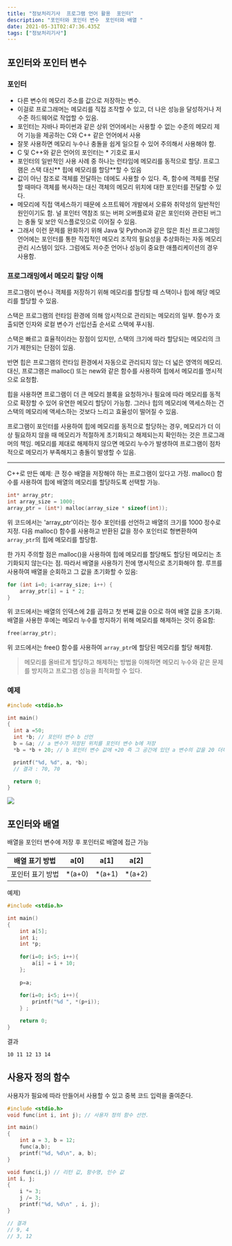 ```yaml
---
title: "정보처리기사  프로그램 언어 활용  포인터"
description: "포인터와 포인터 변수  포인터와 배열 "
date: 2021-05-31T02:47:36.435Z
tags: ["정보처리기사"]
---
```

## 포인터와 포인터 변수
### 포인터 
- 다른 변수의 메모리 주소를 값으로 저장하는 변수.
- 이걸로 프로그래머는 메모리를 직접 조작할 수 있고, 더 나은 성능을 달성하거나 저수준 하드웨어로 작업할 수 있음.
- 포인터는 자바나 파이썬과 같은 상위 언어에서는 사용할 수 없는 수준의 메모리 제어 기능을 제공하는 C와 C++ 같은 언어에서 사용
- 잘못 사용하면 메모리 누수나 충돌을 쉽게 일으킬 수 있어 주의해서 사용해야 함.
- C 및 C++와 같은 언어의 포인터는 * 기호로 표시
- 포인터의 일반적인 사용 사례 중 하나는 런타임에 메모리를 동적으로 할당. 프로그램은 스택 대신** 힙에 메모리를 할당**할 수 있음
- 값이 아닌 참조로 객체를 전달하는 데에도 사용할 수 있다. 즉, 함수에 객체를 전달할 때마다 객체를 복사하는 대신 객체의 메모리 위치에 대한 포인터를 전달할 수 있다.
- 메모리에 직접 액세스하기 때문에 소프트웨어 개발에서 오류와 취약성의 일반적인 원인이기도 함. 널 포인터 역참조 또는 버퍼 오버플로와 같은 포인터와 관련된 버그는 충돌 및 보안 익스플로잇으로 이어질 수 있음.
- 그래서 이런 문제를 완화하기 위해 Java 및 Python과 같은 많은 최신 프로그래밍 언어에는 포인터를 통한 직접적인 메모리 조작의 필요성을 추상화하는 자동 메모리 관리 시스템이 있다. 그럼에도 저수준 언어나 성능이 중요한 애플리케이션의 경우 사용함.

### 프로그래밍에서 메모리 할당 이해
프로그램이 변수나 객체를 저장하기 위해 메모리를 할당할 때 스택이나 힙에 해당 메모리를 할당할 수 있음.

스택은 프로그램의 런타임 환경에 의해 암시적으로 관리되는 메모리의 일부. 
함수가 호출되면 인자와 로컬 변수가 선입선출 순서로 스택에 푸시됨.

스택은 빠르고 효율적이라는 장점이 있지만, 스택의 크기에 따라 할당되는 메모리의 크기가 제한되는 단점이 있음.

반면 힙은 프로그램의 런타임 환경에서 자동으로 관리되지 않는 더 넓은 영역의 메모리. 대신, 프로그램은 malloc() 또는 new와 같은 함수를 사용하여 힙에서 메모리를 명시적으로 요청함.

힙을 사용하면 프로그램이 더 큰 메모리 블록을 요청하거나 필요에 따라 메모리를 동적으로 확장할 수 있어 유연한 메모리 할당이 가능함. 그러나 힙의 메모리에 액세스하는 건 스택의 메모리에 액세스하는 것보다 느리고 효율성이 떨어질 수 있음.

프로그램이 포인터를 사용하여 힙에 메모리를 동적으로 할당하는 경우, 메모리가 더 이상 필요하지 않을 때 메모리가 적절하게 초기화되고 해제되는지 확인하는 것은 프로그래머의 책임. 메모리를 제대로 해제하지 않으면 메모리 누수가 발생하여 프로그램이 점차적으로 메모리가 부족해지고 충돌이 발생할 수 있음.

---

C++로 만든 예제:
큰 정수 배열을 저장해야 하는 프로그램이 있다고 가정. malloc() 함수를 사용하여 힙에 배열의 메모리를 할당하도록 선택할 가능.

```c
int* array_ptr;
int array_size = 1000;
array_ptr = (int*) malloc(array_size * sizeof(int));
```

위 코드에서는 'array_ptr'이라는 정수 포인터를 선언하고 배열의 크기를 1000 정수로 지정. 
다음 malloc() 함수를 사용하고 반환된 값을 정수 포인터로 형변환하여 `array_ptr`의 힙에 메모리를 할당함.

한 가지 주의할 점은 malloc()을 사용하여 힙에 메모리를 할당해도 할당된 메모리는 초기화되지 않는다는 점. 
따라서 배열을 사용하기 전에 명시적으로 초기화해야 함. 루프를 사용하여 배열을 순회하고 그 값을 초기화할 수 있음:
```c
for (int i=0; i<array_size; i++) {
	array_ptr[i] = i * 2;
}
```
위 코드에서는 배열의 인덱스에 2를 곱하고 첫 번째 값을 0으로 하여 배열 값을 초기화.
배열을 사용한 후에는 메모리 누수를 방지하기 위해 메모리를 해제하는 것이 중요함:

```c
free(array_ptr);
```
위 코드에서는 free() 함수를 사용하여 `array_ptr`에 할당된 메모리를 할당 해제함.

> 메모리를 올바르게 할당하고 해제하는 방법을 이해하면 메모리 누수와 같은 문제를 방지하고 프로그램 성능을 최적화할 수 있다.

### 예제
```c
#include <stdio.h>

int main()
{
  int a =50;
  int *b; // 포인터 변수 b 선언
  b = &a; // a 변수가 저장된 위치를 포인터 변수 b에 저장
  *b = *b + 20; // b 포인터 변수 값에 +20 즉 그 공간에 있던 a 변수의 값을 20 더하기

  printf("%d, %d", a, *b);
  // 결과 : 70, 70

  return 0;
}
```

![](/velogimages/93e6f552-ea23-478b-a78e-d57ed79b8081-image.png)

## 포인터와 배열
배열을 포인터 변수에 저장 후 포인터로 배열에 접근 가능


| 배열 표기 방법 | a[0] | a[1] | a[2] 
|----|----|-----|----|
| 포인터 표기 방법 | *(a+0) | *(a+1) | *(a+2) |

예제)
```c
#include <stdio.h>

int main()
{
    int a[5];
	int i;
	int *p;
    
	for(i=0; i<5; i++){
		a[i] = i + 10;
	};
	
    p=a;
	
    for(i=0; i<5; i++){
		printf("%d ", *(p+i));
	} ;

    return 0;
}
```
결과
```
10 11 12 13 14 
```

## 사용자 정의 함수

사용자가 필요에 따라 만들어서 사용할 수 있고 중복 코드 입력을 줄여준다.

```c
#include <stdio.h>
void func(int i, int j); // 사용자 정의 함수 선언.     

int main()
{
    int a = 3, b = 12;
    func(a,b);
    printf("%d, %d\n", a, b);
}

void func(i,j) // 리턴 값, 함수명, 인수 값
int i, j;
{
	i *= 3;
    j /= 3;
    printf("%d, %d\n" , i, j);
}

// 결과
// 9, 4
// 3, 12

```

